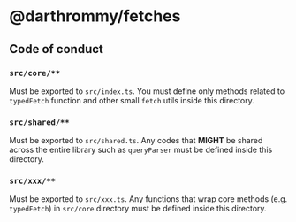 # @darthrommy/fetches

## Code of conduct

### `src/core/**`

Must be exported to `src/index.ts`. You must define only methods related to `typedFetch` function and other small `fetch` utils inside this directory.

### `src/shared/**`

Must be exported to `src/shared.ts`. Any codes that **MIGHT** be shared across the entire library such as `queryParser` must be defined inside this directory.

### `src/xxx/**`

Must be exported to `src/xxx.ts`. Any functions that wrap core methods (e.g. `typedFetch`) in `src/core` directory must be defined inside this directory.
